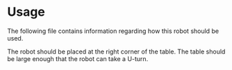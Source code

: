 # Usage

The following file contains information regarding how this robot should be used.

The robot should be placed at the right corner of the table.
The table should be large enough that the robot can take a U-turn.